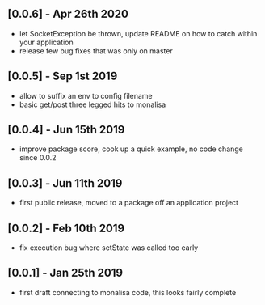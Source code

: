 ## [0.0.6] - Apr 26th 2020
* let SocketException be thrown, update README on how to catch within your application
* release few bug fixes that was only on master

## [0.0.5] - Sep 1st 2019
* allow to suffix an env to config filename
* basic get/post three legged hits to monalisa

## [0.0.4] - Jun 15th 2019

* improve package score, cook up a quick example, no code change since 0.0.2

## [0.0.3] - Jun 11th 2019

* first public release, moved to a package off an application project

## [0.0.2] - Feb 10th 2019

* fix execution bug where setState was called too early

## [0.0.1] - Jan 25th 2019

* first draft connecting to monalisa code, this looks fairly complete
